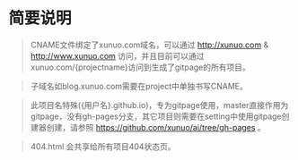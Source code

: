 # 简要说明
> CNAME文件绑定了xunuo.com域名，可以通过 http://xunuo.com & http://www.xunuo.com 访问，并且目前可以通过 xunuo.com/{projectname}访问到生成了gitpage的所有项目。

> 子域名如blog.xunuo.com需要在project中单独书写CNAME。

> 此项目名特殊({用户名}.github.io)，专为gitpage使用，master直接作用为gitpage，没有gh-pages分支，其它项目则需要在setting中使用gitpage创建器创建，请参照 https://github.com/xunuo/ai/tree/gh-pages 。

> 404.html 会共享给所有项目404状态页。